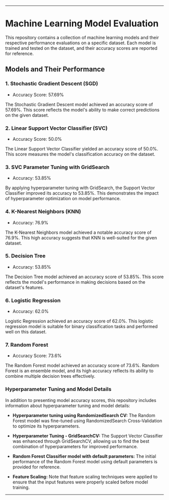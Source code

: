 

---

# Machine Learning Model Evaluation

This repository contains a collection of machine learning models and their respective performance evaluations on a specific dataset. Each model is trained and tested on the dataset, and their accuracy scores are reported for reference.

## Models and Their Performance

### 1. Stochastic Gradient Descent (SGD)
- Accuracy Score: 57.69%

The Stochastic Gradient Descent model achieved an accuracy score of 57.69%. This score reflects the model's ability to make correct predictions on the given dataset.

### 2. Linear Support Vector Classifier (SVC)
- Accuracy Score: 50.0%

The Linear Support Vector Classifier yielded an accuracy score of 50.0%. This score measures the model's classification accuracy on the dataset.

### 3. SVC Parameter Tuning with GridSearch
- Accuracy: 53.85%

By applying hyperparameter tuning with GridSearch, the Support Vector Classifier improved its accuracy to 53.85%. This demonstrates the impact of hyperparameter optimization on model performance.

### 4. K-Nearest Neighbors (KNN)
- Accuracy: 76.9%

The K-Nearest Neighbors model achieved a notable accuracy score of 76.9%. This high accuracy suggests that KNN is well-suited for the given dataset.

### 5. Decision Tree
- Accuracy: 53.85%

The Decision Tree model achieved an accuracy score of 53.85%. This score reflects the model's performance in making decisions based on the dataset's features.

### 6. Logistic Regression
- Accuracy: 62.0%

Logistic Regression achieved an accuracy score of 62.0%. This logistic regression model is suitable for binary classification tasks and performed well on this dataset.

### 7. Random Forest
- Accuracy Score: 73.6%

The Random Forest model achieved an accuracy score of 73.6%. Random Forest is an ensemble model, and its high accuracy reflects its ability to combine multiple decision trees effectively.

### Hyperparameter Tuning and Model Details

In addition to presenting model accuracy scores, this repository includes information about hyperparameter tuning and model details:

- **Hyperparameter tuning using RandomizedSearch CV:** The Random Forest model was fine-tuned using RandomizedSearch Cross-Validation to optimize its hyperparameters.

- **Hyperparameter Tuning - GridSearchCV:** The Support Vector Classifier was enhanced through GridSearchCV, allowing us to find the best combination of hyperparameters for improved performance.

- **Random Forest Classifier model with default parameters:** The initial performance of the Random Forest model using default parameters is provided for reference.

- **Feature Scaling:** Note that feature scaling techniques were applied to ensure that the input features were properly scaled before model training.

---
